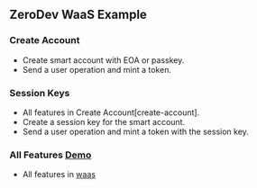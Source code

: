 ## ZeroDev WaaS Example

### Create Account
- Create smart account with EOA or passkey.
- Send a user operation and mint a token.

### Session Keys
- All features in Create Account[create-account].
- Create a session key for the smart account.
- Send a user operation and mint a token with the session key.

### All Features [Demo](https://waas-demo.vercel.app/)
- All features in [waas](https://docs.zerodev.app/react/use-create-kernelclient-eoa)